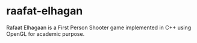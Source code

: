 raafat-elhagan
==============

Rafaat Elhagaan is a First Person Shooter game implemented in C++ using OpenGL for academic purpose.
